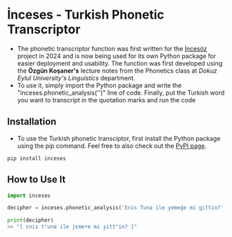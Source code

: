**<h1>İnceses - Turkish Phonetic Transcriptor</h1>**
*  The phonetic transcriptor function was first written for the [İncesöz](https://github.com/enistuna/incesoz_turkish_linguistics_analyzer) project in 2024 and is now being used for its own Python package for easier deployment and usability.
The function was first developed using the **Özgün Koşaner's** lecture notes from the Phonetics class at *Dokuz Eylul University's Linguistics* department.
* To use it, simply import the Python package and write the "inceses.phonetic_analysis('')" line of code. 
Finally, put the Turkish word you want to transcript in the quotation marks and run the code

**<h2>Installation</h2>**
* To use the Turkish phonetic transciptor, first install the Python package using the pip command. Feel free to also check out the [PyPI page](https://pypi.org/project/inceses/1.0/).
```
pip install inceses
```

**<h2>How to Use It</h2>**
```py
import inceses

decipher = inceses.phonetic_analysis('Enis Tuna ile yemeğe mi gittin?')

print(decipher)
>> "[ ɛnis tʰunα ile jɛme•e mi ɟittʰin? ]"
```
